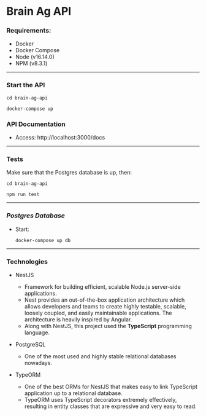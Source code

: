 # Brain Ag API

### Requirements:
* Docker
* Docker Compose
* Node (v16.14.0)
* NPM (v8.3.1)

<hr>

### Start the API
```
cd brain-ag-api

docker-compose up
```

### API Documentation
* Access: http://localhost:3000/docs

<hr>

### Tests
Make sure that the Postgres database is up, then:
```
cd brain-ag-api

npm run test
```

<hr>

### ***Postgres Database***
* Start: 
    ```
    docker-compose up db
    ```

<hr>

### Technologies
* NestJS
    * Framework for building efficient, scalable Node.js server-side applications.
    * Nest provides an out-of-the-box application architecture which allows developers and teams to create highly testable, scalable, loosely coupled, and easily maintainable applications. The architecture is heavily inspired by Angular.
    * Along with NestJS, this project used the **TypeScript** programming language.

* PostgreSQL
    * One of the most used and highly stable relational databases nowadays.

* TypeORM
    * One of the best ORMs for NestJS that makes easy to link TypeScript application up to a relational database. 
    * TypeORM uses TypeScript decorators extremely effectively, resulting in entity classes that are expressive and very easy to read.

